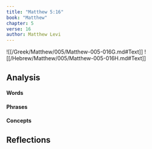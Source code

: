 ```yaml
---
title: "Matthew 5:16"
book: "Matthew"
chapter: 5
verse: 16
author: Matthew Levi
---
```

![[/Greek/Matthew/005/Matthew-005-016G.md#Text]]
![[/Hebrew/Matthew/005/Matthew-005-016H.md#Text]]

## Analysis

#### Words

#### Phrases

#### Concepts

## Reflections
